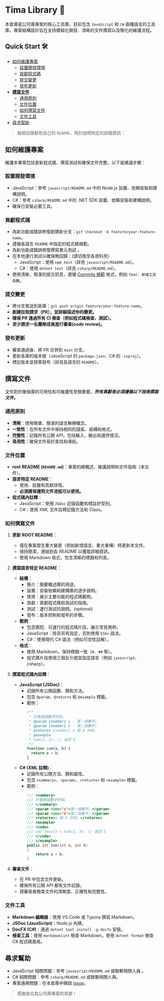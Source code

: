 ﻿# Tima Library 🧰

本倉庫是公司庫專案的核心工具庫，目前包含 `JavaScript` 和 `C#` 兩種語言的工具庫。專案結構設計旨在支持模組化開發、清晰的文件撰寫以及簡化的維護流程。

## Quick Start 🛠️

- [如何維護專案](#如何維護專案)
  - [設置開發環境](#設置開發環境)
  - [貢獻程式碼](#貢獻程式碼)
  - [提交變更](#提交變更)
  - [發布更新](#發布更新)
- [**撰寫文件**](#撰寫文件)
  - [通用原則](#通用原則)
  - [文件位置](#文件位置)
  - [如何撰寫文件](#如何撰寫文件)
  - [文件工具](#文件工具)
- [尋求幫助](#尋求幫助)

> 每個目錄都有自己的 `README`，用於說明特定的詳細資訊：


## 如何維護專案

維護本專案包括更新程式碼、撰寫測試和確保文件完整。以下是建議步驟：

### 設置開發環境
- JavaScript：參考 `javascript/README.md` 中的 Node.js 設置、依賴安裝和建構說明。
- C#：參考 `csharp/README.md` 中的 .NET SDK 設置、依賴安裝和建構說明。
- 確保已安裝必要工具。

### 貢獻程式碼
- 為新功能或錯誤修復創建新分支：`git checkout -b feature/your-feature-name`。
- 遵循各語言 `README` 中指定的程式碼規範。
- 為新功能或錯誤修復撰寫單元測試 。
- 在本地運行測試以確保無回歸：(請切換至各資料夾)
  - JavaScript：使用 `npm test`（詳見 `javascript/README.md`）。
  - C#：使用 `dotnet test`（詳見 `csharp/README.md`）。
- 使用清晰、簡潔的提交訊息，遵循 [Commits 規範](https://github.com/TiMa-Technology/tiMa-Docs/blob/main/Git/commit_message.md) 格式，例如 `feat: 新增工具函數`。

### 提交變更
- 將分支推送到倉庫：`git push origin feature/your-feature-name`。
- **創建拉取請求（PR），並詳細描述你的變更。**
- **確保 PR 通過所有 CI 檢查（例如程式碼檢查、測試）。**
- **至少請求一名團隊成員進行審查(code review)。**

### 發布更新
- 審查通過後，將 PR 合併到 `main` 分支。
- 更新各庫的版本號（JavaScript 的 `package.json`、C# 的 `.csproj`）。
- 標記版本並按需發布（詳見各語言的 `README`）。

## 撰寫文件

文件對於確保庫的可用性和可維護性至關重要。***所有貢獻者必須遵循以下指南撰寫文件。***

### 通用原則
- **清晰**：使用簡單、簡潔的語言解釋概念。
- **一致性**：在所有文件中保持相同的語氣、結構和格式。
- **完整性**：記錄所有公開 API，包括輸入、輸出和邊界情況。
- **易用性**：確保文件易於查找和導航。

### 文件位置
- **root README (`README.md`)**：專案的總概述、維護說明和文件指南（本文件）。
- **語言特定 README**：
  - 使用、設置和貢獻詳情。
  - **必須確保遵照文件流程可以使用。**
- **程式碼內註釋**：
  - JavaScript：使用 `JSDoc` 記錄函數和標註好型別。
  - C#：使用 XML 文件註釋記錄方法和 Class。

### 如何撰寫文件
1. **更新 ROOT README**：
   - 僅在專案發生重大變更（例如新增語言、重大重構）時更新本文件。
   - 保持簡潔，連結到各 README 以獲取詳細資訊。
   - 使用 Markdown 格式，包含清晰的標題和列表。

2. **撰寫語言特定 README**：
   - **結構**：
     - 簡介：簡要概述庫的用途。
     - 設置：安裝依賴和建構庫的逐步說明。
     - 使用：展示主要功能的程式碼範例。
     - 貢獻：貢獻程式碼和測試的指南。
     - 測試：運行測試的說明。(optional)
     - 發布：版本控制和發布的步驟。
   - **範例**：
     - 包含簡短、可運行的程式碼片段，展示常見用例。
     - JavaScript：除非另有指定，否則使用 `ES6+` 語法。
     - C#：使用現代 C# 語法（例如可空性註解）。
   - **格式**：
     - 使用 Markdown，保持標題一致（`#`、`##` 等）。
     - 程式碼片段使用三個反引號並指定語言（例如 ```javascript、```csharp）。

3. **撰寫程式碼內註釋**：
   - **JavaScript (JSDoc)**：
     - 記錄所有公開函數、類和方法。
     - 包含 `@param`、`@returns` 和 `@example` 標籤。
     - 範例：
       ```javascript
       /**
        * 計算兩個數字的和。
        * @param {number} a - 第一個數字。
        * @param {number} b - 第二個數字。
        * @returns {number} a 和 b 的和。
        * @example
        * sum(2, 3); // 返回 5
        */
       function sum(a, b) {
         return a + b;
       }
       ```
   - **C# (XML 註釋)**：
     - 記錄所有公開方法、類和屬性。
     - 包含 `<summary>`、`<param>`、`<returns>` 和 `<example>` 標籤。
     - 範例：
       ```csharp
       /// <summary>
       /// 計算兩個數字的和。
       /// </summary>
       /// <param name="a">第一個數字。</param>
       /// <param name="b">第二個數字。</param>
       /// <returns>a 和 b 的和。</returns>
       /// <example>
       /// <code>
       /// var result = Sum(2, 3); // 返回 5
       /// </code>
       /// </example>
       public int Sum(int a, int b)
       {
           return a + b;
       }
       ```

4. **審查文件**：
   - 在 PR 中包含文件更新。
   - 確保所有公開 API 都有文件記錄。
   - 請審查者檢查文件的清晰度、正確性和完整性。

### 文件工具
- **Markdown 編輯器**：使用 VS Code 或 Typora 撰寫 Markdown。
- **JSDoc (JavaScript)**：Node.js 內建。
- **DocFX (C#)**：通過 `dotnet tool install -g docfx` 安裝。
- **檢查工具**：使用 `markdownlint` 檢查 Markdown，使用 `dotnet format` 檢查 C# 程式碼風格。

## 尋求幫助
- JavaScript 相關問題：參考 `javascript/README.md` 或聯繫相關人員 。
- C# 相關問題：參考 `csharp/README.md` 或聯繫相關人員。
- 專案通用問題：在本倉庫中開啟 [issue](https://github.com/TiMa-Technology/Tima_Library/issues/new/choose)。

> 感謝各位為公司庫專案的貢獻！
